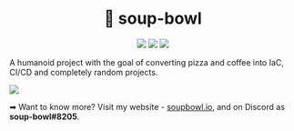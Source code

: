 <h1 align="center">💁 soup-bowl</h1>
<p align="center">
  <a href="https://twitter.com/TheAlmightyWord"><img src="https://img.shields.io/badge/has-twitter-2a9bf0?style=for-the-badge&logo=twitter&logoColor=white"/></a>
  <a href="https://www.reddit.com/user/soup-bowl"><img src="https://img.shields.io/badge/has-reddit-f84503?style=for-the-badge&logo=reddit&logoColor=white"/></a>
  <a href="#"><img src="https://img.shields.io/badge/has-discord-404eed?style=for-the-badge&logo=discord&logoColor=white"/></a>
</p>

A humanoid project with the goal of converting pizza and coffee into IaC, CI/CD and completely random projects.

![][head]

➡ Want to know more? Visit my website - [soupbowl.io][site], and on Discord as **soup-bowl#8205**.

[head]: /img/head.png
[site]: https://soupbowl.io

